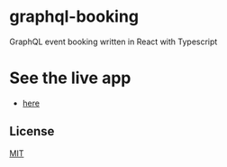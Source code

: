 # graphql-booking
GraphQL event booking written in React with Typescript

# See the live app 


- [here](https://agildav.github.io/graphql-booking-react/)

## License

[MIT](https://choosealicense.com/licenses/mit/)

